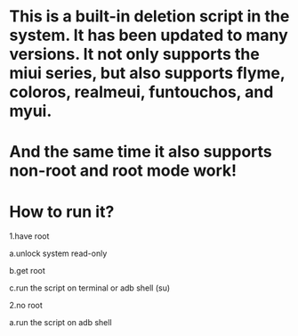 # This is a built-in deletion script in the system. It has been updated to many versions. It not only supports the miui series, but also supports flyme, coloros, realmeui, funtouchos, and myui.

# And the same time it also supports non-root and root mode work!

# How to run it?

1.have root

  a.unlock system read-only

  b.get root 
  
  c.run the script on terminal or adb shell (su)

2.no root
  
  a.run the script on adb shell 
